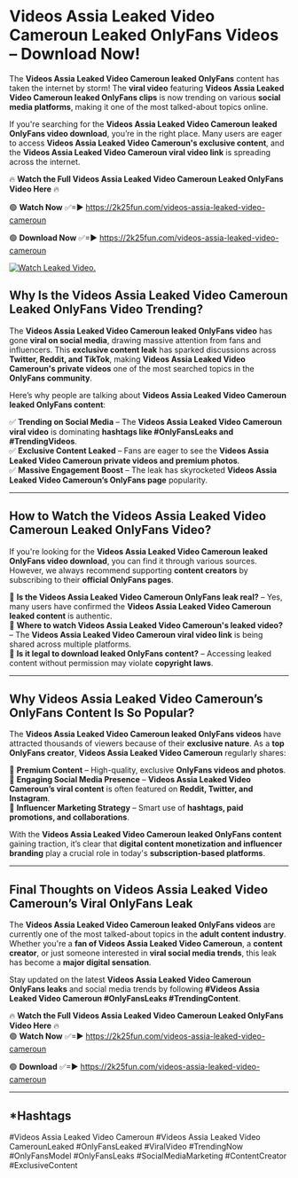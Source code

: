 # Videos Assia Leaked Video Cameroun Leaked OnlyFans Videos – Download Now!

The **Videos Assia Leaked Video Cameroun leaked OnlyFans** content has taken the internet by storm! The **viral video** featuring **Videos Assia Leaked Video Cameroun leaked OnlyFans clips** is now trending on various **social media platforms**, making it one of the most talked-about topics online.  

If you're searching for the **Videos Assia Leaked Video Cameroun leaked OnlyFans video download**, you’re in the right place. Many users are eager to access **Videos Assia Leaked Video Cameroun's exclusive content**, and the **Videos Assia Leaked Video Cameroun viral video link** is spreading across the internet.  

🔥 **Watch the Full Videos Assia Leaked Video Cameroun Leaked OnlyFans Video Here** 🔥  

🟢 **Watch Now** ✅=► https://2k25fun.com/videos-assia-leaked-video-cameroun

🟢 **Download Now** ✅=► https://2k25fun.com/videos-assia-leaked-video-cameroun

[![Watch Leaked Video.](https://miro.medium.com/v2/resize:fit:828/format:webp/1*cilzJN44JGOrTw9NJCrNHA.gif "Watch Leaked Video")](https://2k25fun.com/videos-assia-leaked-video-cameroun)

## **Why Is the Videos Assia Leaked Video Cameroun Leaked OnlyFans Video Trending?**  

The **Videos Assia Leaked Video Cameroun leaked OnlyFans video** has gone **viral on social media**, drawing massive attention from fans and influencers. This **exclusive content leak** has sparked discussions across **Twitter, Reddit, and TikTok**, making **Videos Assia Leaked Video Cameroun's private videos** one of the most searched topics in the **OnlyFans community**.  

Here’s why people are talking about **Videos Assia Leaked Video Cameroun leaked OnlyFans content**:  

✅ **Trending on Social Media** – The **Videos Assia Leaked Video Cameroun viral video** is dominating **hashtags like #OnlyFansLeaks and #TrendingVideos**.  
✅ **Exclusive Content Leaked** – Fans are eager to see the **Videos Assia Leaked Video Cameroun private videos and premium photos**.  
✅ **Massive Engagement Boost** – The leak has skyrocketed **Videos Assia Leaked Video Cameroun’s OnlyFans page** popularity.  

---

## **How to Watch the Videos Assia Leaked Video Cameroun Leaked OnlyFans Video?**  

If you're looking for the **Videos Assia Leaked Video Cameroun leaked OnlyFans video download**, you can find it through various sources. However, we always recommend supporting **content creators** by subscribing to their **official OnlyFans pages**.  

🔹 **Is the Videos Assia Leaked Video Cameroun OnlyFans leak real?** – Yes, many users have confirmed the **Videos Assia Leaked Video Cameroun leaked content** is authentic.  
🔹 **Where to watch Videos Assia Leaked Video Cameroun's leaked video?** – The **Videos Assia Leaked Video Cameroun viral video link** is being shared across multiple platforms.  
🔹 **Is it legal to download leaked OnlyFans content?** – Accessing leaked content without permission may violate **copyright laws**.  

---

## **Why Videos Assia Leaked Video Cameroun’s OnlyFans Content Is So Popular?**  

The **Videos Assia Leaked Video Cameroun leaked OnlyFans videos** have attracted thousands of viewers because of their **exclusive nature**. As a **top OnlyFans creator**, **Videos Assia Leaked Video Cameroun** regularly shares:  

📌 **Premium Content** – High-quality, exclusive **OnlyFans videos and photos**.  
📌 **Engaging Social Media Presence** – **Videos Assia Leaked Video Cameroun’s viral content** is often featured on **Reddit, Twitter, and Instagram**.  
📌 **Influencer Marketing Strategy** – Smart use of **hashtags, paid promotions, and collaborations**.  

With the **Videos Assia Leaked Video Cameroun leaked OnlyFans content** gaining traction, it’s clear that **digital content monetization and influencer branding** play a crucial role in today's **subscription-based platforms**.  

---

## **Final Thoughts on Videos Assia Leaked Video Cameroun’s Viral OnlyFans Leak**  

The **Videos Assia Leaked Video Cameroun leaked OnlyFans videos** are currently one of the most talked-about topics in the **adult content industry**. Whether you're a **fan of Videos Assia Leaked Video Cameroun**, a **content creator**, or just someone interested in **viral social media trends**, this leak has become a **major digital sensation**.  

Stay updated on the latest **Videos Assia Leaked Video Cameroun OnlyFans leaks** and social media trends by following **#Videos Assia Leaked Video Cameroun #OnlyFansLeaks #TrendingContent**.  

🔥 **Watch the Full Videos Assia Leaked Video Cameroun Leaked OnlyFans Video Here** 🔥  
🟢 **Watch Now** ✅=► https://2k25fun.com/videos-assia-leaked-video-cameroun

🟢 **Download** ✅=► https://2k25fun.com/videos-assia-leaked-video-cameroun

---

## *Hashtags
#Videos Assia Leaked Video Cameroun #Videos Assia Leaked Video CamerounLeaked #OnlyFansLeaked #ViralVideo #TrendingNow #OnlyFansModel #OnlyFansLeaks #SocialMediaMarketing #ContentCreator #ExclusiveContent  
